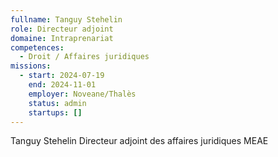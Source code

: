 ```yaml
---
fullname: Tanguy Stehelin
role: Directeur adjoint
domaine: Intraprenariat
competences:
  - Droit / Affaires juridiques
missions:
  - start: 2024-07-19
    end: 2024-11-01
    employer: Noveane/Thalès
    status: admin
    startups: []
---
```

Tanguy Stehelin
Directeur adjoint des affaires juridiques MEAE
